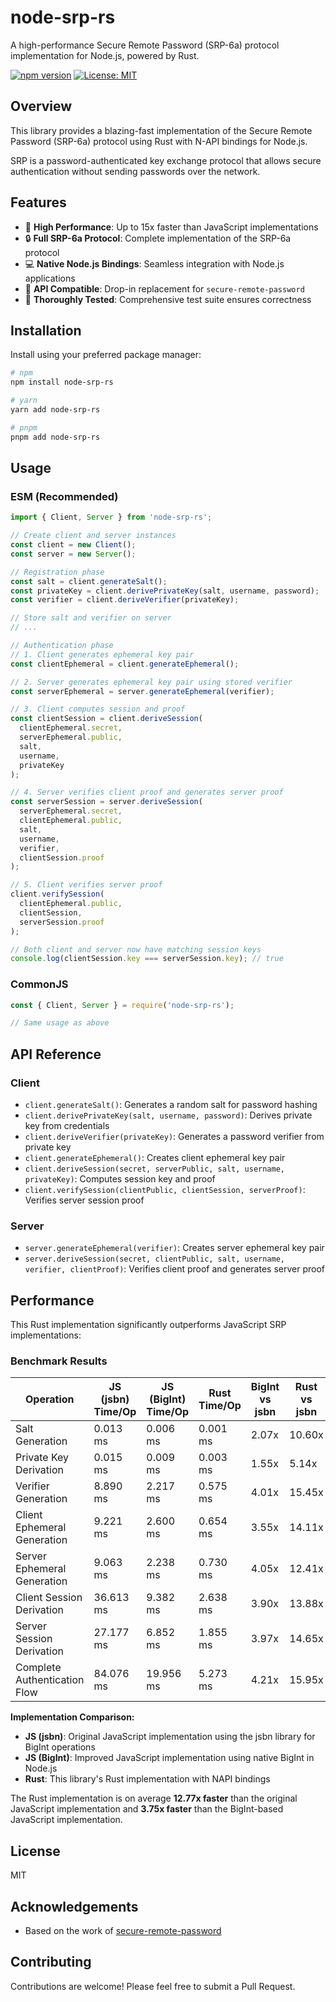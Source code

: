 # node-srp-rs

A high-performance Secure Remote Password (SRP-6a) protocol implementation for Node.js, powered by Rust.

[![npm version](https://img.shields.io/npm/v/node-srp-rs.svg)](https://www.npmjs.com/package/node-srp-rs)
[![License: MIT](https://img.shields.io/badge/License-MIT-blue.svg)](https://opensource.org/licenses/MIT)

## Overview

This library provides a blazing-fast implementation of the Secure Remote Password (SRP-6a) protocol using Rust with N-API bindings for Node.js.

SRP is a password-authenticated key exchange protocol that allows secure authentication without sending passwords over the network.

## Features

- 🚀 **High Performance**: Up to 15x faster than JavaScript implementations
- 🔒 **Full SRP-6a Protocol**: Complete implementation of the SRP-6a protocol
- 💻 **Native Node.js Bindings**: Seamless integration with Node.js applications
- 🔄 **API Compatible**: Drop-in replacement for `secure-remote-password`
- 🧪 **Thoroughly Tested**: Comprehensive test suite ensures correctness

## Installation

Install using your preferred package manager:

```bash
# npm
npm install node-srp-rs

# yarn
yarn add node-srp-rs

# pnpm
pnpm add node-srp-rs
```

## Usage

### ESM (Recommended)

```javascript
import { Client, Server } from 'node-srp-rs';

// Create client and server instances
const client = new Client();
const server = new Server();

// Registration phase
const salt = client.generateSalt();
const privateKey = client.derivePrivateKey(salt, username, password);
const verifier = client.deriveVerifier(privateKey);

// Store salt and verifier on server
// ...

// Authentication phase
// 1. Client generates ephemeral key pair
const clientEphemeral = client.generateEphemeral();

// 2. Server generates ephemeral key pair using stored verifier
const serverEphemeral = server.generateEphemeral(verifier);

// 3. Client computes session and proof
const clientSession = client.deriveSession(
  clientEphemeral.secret,
  serverEphemeral.public,
  salt,
  username,
  privateKey
);

// 4. Server verifies client proof and generates server proof
const serverSession = server.deriveSession(
  serverEphemeral.secret,
  clientEphemeral.public,
  salt,
  username,
  verifier,
  clientSession.proof
);

// 5. Client verifies server proof
client.verifySession(
  clientEphemeral.public,
  clientSession,
  serverSession.proof
);

// Both client and server now have matching session keys
console.log(clientSession.key === serverSession.key); // true
```

### CommonJS

```javascript
const { Client, Server } = require('node-srp-rs');

// Same usage as above
```

## API Reference

### Client

- `client.generateSalt()`: Generates a random salt for password hashing
- `client.derivePrivateKey(salt, username, password)`: Derives private key from credentials
- `client.deriveVerifier(privateKey)`: Generates a password verifier from private key
- `client.generateEphemeral()`: Creates client ephemeral key pair
- `client.deriveSession(secret, serverPublic, salt, username, privateKey)`: Computes session key and proof
- `client.verifySession(clientPublic, clientSession, serverProof)`: Verifies server session proof

### Server

- `server.generateEphemeral(verifier)`: Creates server ephemeral key pair
- `server.deriveSession(secret, clientPublic, salt, username, verifier, clientProof)`: Verifies client proof and generates server proof

## Performance

This Rust implementation significantly outperforms JavaScript SRP implementations:

### Benchmark Results

| Operation | JS (jsbn) Time/Op | JS (BigInt) Time/Op | Rust Time/Op | BigInt vs jsbn | Rust vs jsbn |
|-----------|-------------------|---------------------|--------------|----------------|--------------|
| Salt Generation | 0.013 ms | 0.006 ms | 0.001 ms | 2.07x | 10.60x |
| Private Key Derivation | 0.015 ms | 0.009 ms | 0.003 ms | 1.55x | 5.14x |
| Verifier Generation | 8.890 ms | 2.217 ms | 0.575 ms | 4.01x | 15.45x |
| Client Ephemeral Generation | 9.221 ms | 2.600 ms | 0.654 ms | 3.55x | 14.11x |
| Server Ephemeral Generation | 9.063 ms | 2.238 ms | 0.730 ms | 4.05x | 12.41x |
| Client Session Derivation | 36.613 ms | 9.382 ms | 2.638 ms | 3.90x | 13.88x |
| Server Session Derivation | 27.177 ms | 6.852 ms | 1.855 ms | 3.97x | 14.65x |
| Complete Authentication Flow | 84.076 ms | 19.956 ms | 5.273 ms | 4.21x | 15.95x |

**Implementation Comparison:**
- **JS (jsbn)**: Original JavaScript implementation using the jsbn library for BigInt operations
- **JS (BigInt)**: Improved JavaScript implementation using native BigInt in Node.js
- **Rust**: This library's Rust implementation with NAPI bindings

The Rust implementation is on average **12.77x faster** than the original JavaScript implementation and **3.75x faster** than the BigInt-based JavaScript implementation.

## License

MIT

## Acknowledgements

- Based on the work of [secure-remote-password](https://github.com/LinusU/secure-remote-password)

## Contributing

Contributions are welcome! Please feel free to submit a Pull Request.
